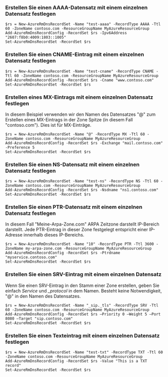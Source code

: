 ### <a name="create-an-aaaa-record-set-with-a-single-record"></a>Erstellen Sie einen AAAA-Datensatz mit einem einzelnen Datensatz festlegen

    $rs = New-AzureRmDnsRecordSet -Name "test-aaaa" -RecordType AAAA -Ttl 60 -ZoneName contoso.com -ResourceGroupName MyAzureResourceGroup
    Add-AzureRmDnsRecordConfig -RecordSet $rs -Ipv6Address "2607:f8b0:4009:1803::1005"
    Set-AzureRmDnsRecordSet -RecordSet $rs

### <a name="create-a-cname-record-set-with-a-single-record"></a>Erstellen Sie einen CNAME-Eintrag mit einem einzelnen Datensatz festlegen

    $rs = New-AzureRmDnsRecordSet -Name "test-cname" -RecordType CNAME -Ttl 60 -ZoneName contoso.com -ResourceGroupName MyAzureResourceGroup
    Add-AzureRmDnsRecordConfig -RecordSet $rs -Cname "www.contoso.com"
    Set-AzureRmDnsRecordSet -RecordSet $rs

### <a name="create-an-mx-record-set-with-a-single-record"></a>Erstellen eines MX-Eintrags mit einem einzelnen Datensatz festlegen

In diesem Beispiel verwenden wir den Namen des Datensatzes "@" zum Erstellen eines MX-Eintrags in der Zone Spitze (in diesem Fall "contoso.com"). Dies ist für MX-Einträge.

    $rs = New-AzureRmDnsRecordSet -Name "@" -RecordType MX -Ttl 60 -ZoneName contoso.com -ResourceGroupName MyAzureResourceGroup
    Add-AzureRmDnsRecordConfig -RecordSet $rs -Exchange "mail.contoso.com" -Preference 5
    Set-AzureRmDnsRecordSet -RecordSet $rs

### <a name="create-an-ns-record-set-with-a-single-record"></a>Erstellen Sie einen NS-Datensatz mit einem einzelnen Datensatz festlegen

    $rs = New-AzureRmDnsRecordSet -Name "test-ns" -RecordType NS -Ttl 60 -ZoneName contoso.com -ResourceGroupName MyAzureResourceGroup
    Add-AzureRmDnsRecordConfig -RecordSet $rs -Nsdname "ns1.contoso.com"
    Set-AzureRmDnsRecordSet -RecordSet $rs

### <a name="create-a-ptr-record-set-with-a-single-record"></a>Erstellen Sie einen PTR-Datensatz mit einem einzelnen Datensatz festlegen
In diesem Fall "Meine-Arpa-Zone.com" ARPA Zeitzone darstellt IP-Bereich darstellt.  Jede PTR-Eintrag in dieser Zone festgelegt entspricht einer IP-Adresse innerhalb dieses IP-Bereichs.  

    $rs = New-AzureRmDnsRecordSet -Name "10" -RecordType PTR -Ttl 3600 -ZoneName my-arpa-zone.com -ResourceGroupName MyAzureResourceGroup
    Add-AzureRmDnsRecordConfig -RecordSet $rs -Ptrdname "myservice.contoso.com"
    Set-AzureRmDnsRecordSet -RecordSet $rs

### <a name="create-an-srv-record-set-with-a-single-record"></a>Erstellen Sie einen SRV-Eintrag mit einem einzelnen Datensatz

Wenn Sie einen SRV-Eintrag in den Stamm einer Zone erstellen, geben Sie einfach *Service* und *_protocol* in dem Namen. Besteht keine Notwendigkeit, "@" in den Namen des Datensatzes.

    $rs = New-AzureRmDnsRecordSet -Name "_sip._tls" -RecordType SRV -Ttl 60 -ZoneName contoso.com -ResourceGroupName MyAzureResourceGroup
    Add-AzureRmDnsRecordConfig -RecordSet $rs –Priority 0 –Weight 5 –Port 8080 –Target "sip.contoso.com"
    Set-AzureRmDnsRecordSet -RecordSet $rs

### <a name="create-a-txt-record-set-with-a-single-record"></a>Erstellen Sie einen Texteintrag mit einem einzelnen Datensatz festlegen

    $rs = New-AzureRmDnsRecordSet -Name "test-txt" -RecordType TXT -Ttl 60 -ZoneName contoso.com -ResourceGroupName MyAzureResourceGroup
    Add-AzureRmDnsRecordConfig -RecordSet $rs -Value "This is a TXT record"
    Set-AzureRmDnsRecordSet -RecordSet $rs
